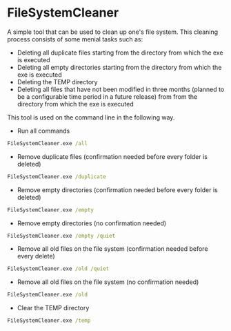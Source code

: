 # FileSystemCleaner

A simple tool that can be used to clean up one's file system. This cleaning process consists of some menial tasks such as:
* Deleting all duplicate files starting from the directory from which the exe is executed
* Deleting all empty directories starting from the directory from which the exe is executed
* Deleting the TEMP directory
* Deleting all files that have not been modified in three months (planned to be a configurable time period in a future release) from from the directory from which the exe is executed
    
This tool is used on the command line in the following way.

* Run all commands
```bat
FileSystemCleaner.exe /all
```

* Remove duplicate files (confirmation needed before every folder is deleted)</br>
```bat
FileSystemCleaner.exe /duplicate
```

* Remove empty directories (confirmation needed before every folder is deleted)</br>
```bat
FileSystemCleaner.exe /empty
```

* Remove empty directories (no confirmation needed)</br>
```bat
FileSystemCleaner.exe /empty /quiet
```

* Remove all old files on the file system (confirmation needed before every delete)</br>
```bat
FileSystemCleaner.exe /old /quiet
```

* Remove all old files on the file system (no confirmation needed)</br>
```bat
FileSystemCleaner.exe /old
```

* Clear the TEMP directory
```bat
FileSystemCleaner.exe /temp
```
